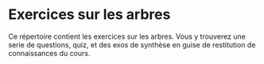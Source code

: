 # Exercices sur les arbres
Ce répertoire contient les exercices sur les arbres.
Vous y trouverez une serie de questions, quiz, et des exos de synthèse en guise de restitution de connaissances du cours.

